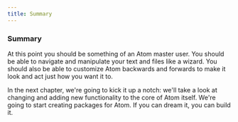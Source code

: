 ```yaml
---
title: Summary
---
```

### Summary

At this point you should be something of an Atom master user. You should be able to navigate and manipulate your text and files like a wizard. You should also be able to customize Atom backwards and forwards to make it look and act just how you want it to.

In the next chapter, we're going to kick it up a notch: we'll take a look at changing and adding new functionality to the core of Atom itself. We're going to start creating packages for Atom. If you can dream it, you can build it.
